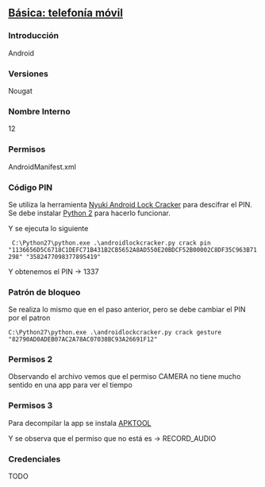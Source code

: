 ## [Básica: telefonía móvil](https://github.com/AlbertoCanoD/SolAtenea/blob/354a56c1f15af37bc3016a54ad67fe21cdcc7ff9/BASICA_TELEFONIA_MOVIL.md)

### Introducción

Android

### Versiones

Nougat

### Nombre Interno

12

### Permisos

AndroidManifest.xml

### Código PIN

Se utiliza la herramienta [Nyuki Android Lock Cracker](https://github.com/georgenicolaou/androidlockcracker) para descifrar el PIN. Se debe instalar [Python 2](https://www.python.org/download/releases/2.7/) para hacerlo funcionar.

Y se ejecuta lo siguiente

` C:\Python27\python.exe .\androidlockcracker.py crack pin "1136656D5C6718C1DEFC71B431B2CB5652A8AD550E20BDCF52B00002C8DF35C963B71298" "3582477098377895419"`

Y obtenemos el PIN -> 1337

### Patrón de bloqueo

Se realiza lo mismo que en el paso anterior, pero se debe cambiar el PIN por el patron

`C:\Python27\python.exe .\androidlockcracker.py crack gesture "82790AD0ADEB07AC2A78AC07038BC93A26691F12"`

### Permisos 2

Observando el archivo vemos que el permiso CAMERA no tiene mucho sentido en una app para ver el tiempo

### Permisos 3

Para decompilar la app se instala [APKTOOL](https://ibotpeaches.github.io/Apktol/install/)

Y se observa que el permiso que no está es -> RECORD_AUDIO

### Credenciales

TODO



